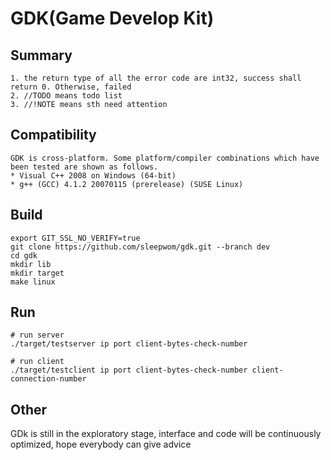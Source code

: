 GDK(Game Develop Kit)
===

## Summary
```
1. the return type of all the error code are int32, success shall return 0. Otherwise, failed
2. //TODO means todo list
3. //!NOTE means sth need attention
```


## Compatibility
```
GDK is cross-platform. Some platform/compiler combinations which have been tested are shown as follows.
* Visual C++ 2008 on Windows (64-bit)
* g++ (GCC) 4.1.2 20070115 (prerelease) (SUSE Linux)
```


## Build
```
export GIT_SSL_NO_VERIFY=true
git clone https://github.com/sleepwom/gdk.git --branch dev
cd gdk
mkdir lib
mkdir target
make linux
```


## Run
```
# run server
./target/testserver ip port client-bytes-check-number

# run client
./target/testclient ip port client-bytes-check-number client-connection-number

```

## Other

GDk is still in the exploratory stage, interface and code will be continuously optimized, hope everybody can give advice
